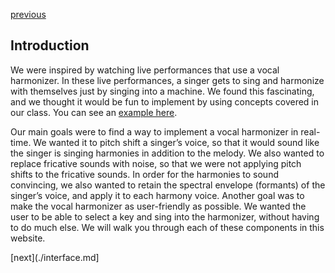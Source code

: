 [previous](./)


## Introduction
We were inspired by watching live performances that use a vocal harmonizer. In these live performances, a singer gets to sing and harmonize with themselves just by singing into a machine. We found this fascinating, and we thought it would be fun to implement by using concepts covered in our class. You can see an [example here](https://youtu.be/sd7GLvMYSHI?t=31s).

Our main goals were to find a way to implement a vocal harmonizer in real-time. We wanted it to pitch shift a singer’s voice, so that it would sound like the singer is singing harmonies in addition to the melody. We also wanted to replace fricative sounds with noise, so that we were not applying pitch shifts to the fricative sounds. In order for the harmonies to sound convincing, we also wanted to retain the spectral envelope (formants) of the singer’s voice, and apply it to each harmony voice. Another goal was to make the vocal harmonizer as user-friendly as possible. We wanted the user to be able to select a key and sing into the harmonizer, without having to do much else. We will walk you through each of these components in this website.


[next](./interface.md]
